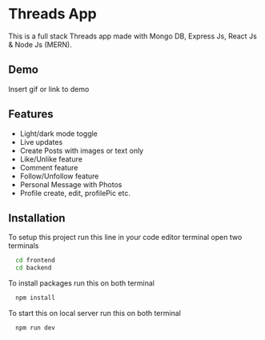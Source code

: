 
# Threads App

This is a full stack Threads app made with Mongo DB, Express Js, React Js & Node Js (MERN).




## Demo

Insert gif or link to demo


## Features

- Light/dark mode toggle
- Live updates
- Create Posts with images or text only
- Like/Unlike feature
- Comment feature
- Follow/Unfollow feature
- Personal Message with Photos
- Profile create, edit, profilePic etc.


## Installation

To setup this project run this line in your code editor terminal open two terminals

```bash
  cd frontend
  cd backend 
```
To install packages run this on both terminal
```bash
  npm install
```

To start this on local server run this on both terminal

```bash
  npm run dev 
```
    
